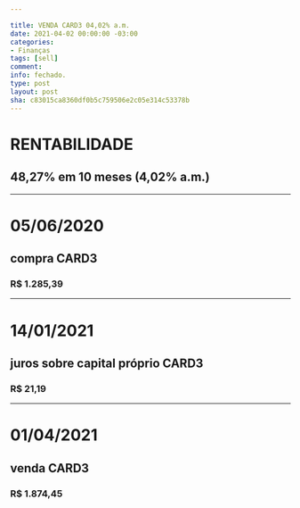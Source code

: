 ```yaml
---

title: VENDA CARD3 04,02% a.m.
date: 2021-04-02 00:00:00 -03:00
categories:
- Finanças
tags: [sell]
comment: 
info: fechado.
type: post
layout: post
sha: c83015ca8360df0b5c759506e2c05e314c53378b
---
```


# RENTABILIDADE
## 48,27% em 10 meses (4,02% a.m.)

***

# 05/06/2020
## compra CARD3
### R$ 1.285,39

***

# 14/01/2021
## juros sobre capital próprio CARD3
### R$ 21,19

***

# 01/04/2021
## venda CARD3
### R$ 1.874,45
